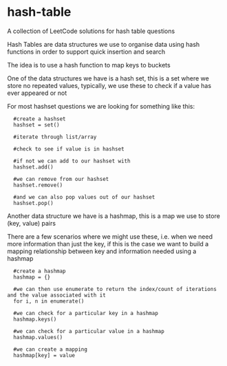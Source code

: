 # hash-table
A collection of LeetCode solutions for hash table questions

Hash Tables are data structures we use to organise data using hash functions in order to support quick insertion and search

The idea is to use a hash function to map keys to buckets

One of the data structures we have is a hash set, this is a set where we store no repeated values, typically, we use these to check if a value has ever appeared or not

For most hashset questions we are looking for something like this:

      #create a hashset
      hashset = set()
      
      #iterate through list/array
      
      #check to see if value is in hashset
      
      #if not we can add to our hashset with
      hashset.add()
      
      #we can remove from our hashset
      hashset.remove()
      
      #and we can also pop values out of our hashset
      hashset.pop()
      
Another data structure we have is a hashmap, this is a map we use to store (key, value) pairs

There are a few scenarios where we might use these, i.e. when we need more information than just the key, if this is the case we want to build a mapping relationship between key and information needed using a hashmap

      #create a hashmap
      hashmap = {}
      
      #we can then use enumerate to return the index/count of iterations and the value associated with it
      for i, n in enumerate()
      
      #we can check for a particular key in a hashmap
      hashmap.keys()
      
      #we can check for a particular value in a hashmap
      hashmap.values()
      
      #we can create a mapping 
      hashmap[key] = value 
      


